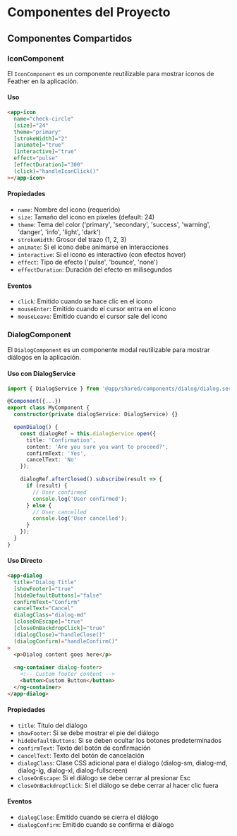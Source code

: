 # Componentes del Proyecto

## Componentes Compartidos

### IconComponent

El `IconComponent` es un componente reutilizable para mostrar iconos de Feather en la aplicación.

#### Uso

```html
<app-icon 
  name="check-circle" 
  [size]="24" 
  theme="primary" 
  [strokeWidth]="2"
  [animate]="true"
  [interactive]="true"
  effect="pulse"
  [effectDuration]="300"
  (click)="handleIconClick()"
></app-icon>
```

#### Propiedades

- `name`: Nombre del icono (requerido)
- `size`: Tamaño del icono en píxeles (default: 24)
- `theme`: Tema del color ('primary', 'secondary', 'success', 'warning', 'danger', 'info', 'light', 'dark')
- `strokeWidth`: Grosor del trazo (1, 2, 3)
- `animate`: Si el icono debe animarse en interacciones
- `interactive`: Si el icono es interactivo (con efectos hover)
- `effect`: Tipo de efecto ('pulse', 'bounce', 'none')
- `effectDuration`: Duración del efecto en milisegundos

#### Eventos

- `click`: Emitido cuando se hace clic en el icono
- `mouseEnter`: Emitido cuando el cursor entra en el icono
- `mouseLeave`: Emitido cuando el cursor sale del icono

### DialogComponent

El `DialogComponent` es un componente modal reutilizable para mostrar diálogos en la aplicación.

#### Uso con DialogService

```typescript
import { DialogService } from '@app/shared/components/dialog/dialog.service';

@Component({...})
export class MyComponent {
  constructor(private dialogService: DialogService) {}

  openDialog() {
    const dialogRef = this.dialogService.open({
      title: 'Confirmation',
      content: 'Are you sure you want to proceed?',
      confirmText: 'Yes',
      cancelText: 'No'
    });

    dialogRef.afterClosed().subscribe(result => {
      if (result) {
        // User confirmed
        console.log('User confirmed');
      } else {
        // User cancelled
        console.log('User cancelled');
      }
    });
  }
}
```

#### Uso Directo

```html
<app-dialog
  title="Dialog Title"
  [showFooter]="true"
  [hideDefaultButtons]="false"
  confirmText="Confirm"
  cancelText="Cancel"
  dialogClass="dialog-md"
  [closeOnEscape]="true"
  [closeOnBackdropClick]="true"
  (dialogClose)="handleClose()"
  (dialogConfirm)="handleConfirm()"
>
  <p>Dialog content goes here</p>
  
  <ng-container dialog-footer>
    <!-- Custom footer content -->
    <button>Custom Button</button>
  </ng-container>
</app-dialog>
```

#### Propiedades

- `title`: Título del diálogo
- `showFooter`: Si se debe mostrar el pie del diálogo
- `hideDefaultButtons`: Si se deben ocultar los botones predeterminados
- `confirmText`: Texto del botón de confirmación
- `cancelText`: Texto del botón de cancelación
- `dialogClass`: Clase CSS adicional para el diálogo (dialog-sm, dialog-md, dialog-lg, dialog-xl, dialog-fullscreen)
- `closeOnEscape`: Si el diálogo se debe cerrar al presionar Esc
- `closeOnBackdropClick`: Si el diálogo se debe cerrar al hacer clic fuera

#### Eventos

- `dialogClose`: Emitido cuando se cierra el diálogo
- `dialogConfirm`: Emitido cuando se confirma el diálogo
